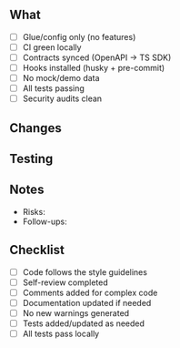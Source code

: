 ## What

- [ ] Glue/config only (no features)
- [ ] CI green locally
- [ ] Contracts synced (OpenAPI → TS SDK)
- [ ] Hooks installed (husky + pre-commit)
- [ ] No mock/demo data
- [ ] All tests passing
- [ ] Security audits clean

## Changes

<!-- Brief description of changes -->

## Testing

<!-- How has this been tested? -->

## Notes

- Risks:
- Follow-ups:

## Checklist

- [ ] Code follows the style guidelines
- [ ] Self-review completed
- [ ] Comments added for complex code
- [ ] Documentation updated if needed
- [ ] No new warnings generated
- [ ] Tests added/updated as needed
- [ ] All tests pass locally
